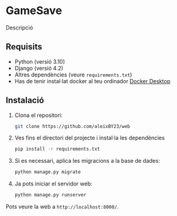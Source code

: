 # GameSave

Descripció

## Requisits

- Python (versió 3.10)
- Django (versió 4.2)
- Altres dependències (veure `requirements.txt`)
- Has de tenir instal·lat docker al teu ordinador [Docker Desktop](https://docs.docker.com/get-docker/)
## Instalació

1. Clona el repositori:
   ```bash
   git clone https://github.com/aleixBY23/web

2. Ves fins el directori del projecte i instal·la les dependències
   ```bash
   pip install -r requirements.txt
   
3. Si es necessari, aplica les migracions a la base de dades:
   ```bash
   python manage.py migrate
   
4. Ja pots iniciar el servidor web:
   ```bash
   python manage.py runserver

Pots veure la web a  `http://localhost:8000/`.